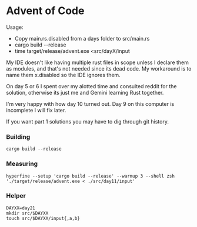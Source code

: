 # Advent of Code

Usage: 
- Copy main.rs.disabled from a days folder to src/main.rs
- cargo build --release
- time target/release/advent.exe <src/dayX/input

My IDE doesn't like having multiple rust files in scope unless I declare them as modules, and that's not needed since
its dead code. My workaround is to name them x.disabled so the IDE ignores them.

On day 5 or 6 I spent over my alotted time and consulted reddit for the solution, otherwise its just me and Gemini
learning Rust together.

I'm very happy with how day 10 turned out. Day 9 on this computer is incomplete I will fix later.

If you want part 1 solutions you may have to dig through git history.

### Building
```shell
cargo build --release
```

### Measuring

``` shell
hyperfine --setup 'cargo build --release' --warmup 3 --shell zsh './target/release/advent.exe < ./src/day11/input' 
```

### Helper

```shell
DAYXX=day21
mkdir src/$DAYXX
touch src/$DAYXX/input{,a,b}
```